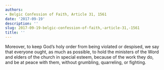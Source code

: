 ```yaml
---
authors:
- Belgic Confession of Faith, Article 31, 1561
date: '2017-09-19'
description: ''
slug: 2017-09-19-belgic-confession-of-faith,-article-31,-1561
title: ''
---
```

Moreover,
to keep God’s holy order
from being violated or despised,
we say that everyone ought,
as much as possible,
to hold the ministers of the Word and elders of the church
in special esteem,
because of the work they do,
and be at peace with them,
without grumbling, quarreling, or fighting.



